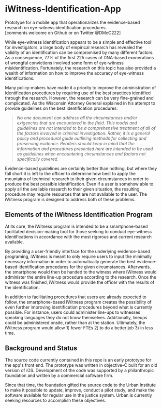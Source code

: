 # iWitness-Identification-App

Prototype for a mobile app that operationalizes the evidence-based research on eye-witness identification procedures.<br>
[comments welcome on Github or on Twitter @DMcC222]

While eye-witness identification appears to be a simple and effective tool for investigators, a large body of empirical research has revealed the validity of an identification can be compromised by many different factors. As a consequence, 77% of the first 225 cases of DNA-based exonerations of wrongful convictions involved some form of eye-witness misidentification. Fortunately, the research on this topic has also provided a wealth of information on how to improve the accuracy of eye-witness identifications.

Many policy-makers have made it a priority to improve the administration of identification procedures by requiring use of the best practices identified through the research. However, the research can be very fine-grained and complicated. As the Wisconsin Attorney General explained in his attempt to provide guidelines on the best identification procedures:

> _No one document can address all the circumstances and/or exigencies that are encountered in the field. This model and guidelines are not intended to be a comprehensive treatment of all of the factors involved in criminal investigation. Rather, it is a general policy and procedural guide outlining methods for collecting and preserving evidence. Readers should keep in mind that the information and procedures presented here are intended to be used as guidelines when encountering circumstances and factors not specifically covered._

Evidence-based guidelines are certainly better than nothing, but where they fall short it is left to the officer to determine how best to apply the mountains of technical research to their given circumstances in order to produce the best possible identification. Even if a user is somehow able to apply all the available research to their given situation, the resulting procedure may require resources that are not available to the user. The iWitness program is designed to address both of these problems. 

## Elements of the iWitness Identification Program

At its core, the iWitness program is intended to be a smartphone-based facilitated decision-making tool for those seeking to conduct eye-witness identifications in accordance with the most rigorous and current research available.

By providing a user-friendly interface for the underlying evidence-based programing, iWitness is meant to only require users to input the minimally necessary information in order to automatically generate the best evidence-based identification procedures for the given circumstances. Afterwards, the smartphone would then be handed to the witness where iWitness would administer the entire line-up procedure according to the research. Once the witness was finished, iWitness would provide the officer with the results of the identification.

In addition to facilitating procedures that users are already expected to follow, the smartphone-based iWitness program creates the possibility of even further improving identification procedures beyond what is currently possible. For instance, users could administer line-ups to witnesses speaking languages they do not know themselves. Additionally, lineups could be administered onsite, rather than at the station. Ultimately, the iWitness program would allow 1) fewer FTEs 2) to do a better job 3) in less time.

## Background and Status

The source code currently contained in this repo is an early prototype for the app's front end. The prototype was written in objective-C built for an old version of iOS. Development of the code was supported by a philanthropic foundation and written by a commercial software firm.

Since that time, the foundation gifted the source code to the Urban Institute to make it possible to update, improve, conduct a pilot study, and make the software available for regular use in the justice system. Urban is currently seeking resources to accomplish these objectives.
